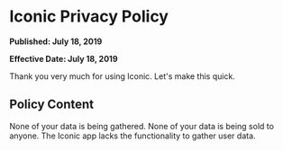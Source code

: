 # Iconic Privacy Policy
**Published: July 18, 2019**

**Effective Date: July 18, 2019**

Thank you very much for using Iconic. Let's make this quick.

## Policy Content
None of your data is being gathered. None of your data is being sold to anyone. The Iconic app lacks the functionality to gather user data.
